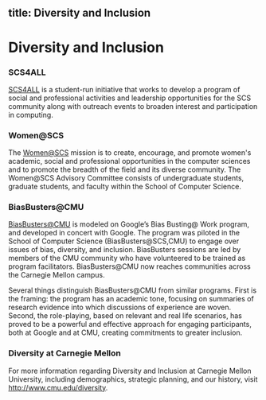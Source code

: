 title: Diversity and Inclusion
---

# Diversity and Inclusion

### SCS4ALL

[SCS4ALL](https://www.scs4all.cs.cmu.edu/) is a student-run initiative that works to develop a program of social and professional activities and leadership opportunities for the SCS community along with outreach events to broaden interest and participation in computing.

### Women@SCS

The [Women@SCS](https://www.women.cs.cmu.edu/) mission is to create, encourage, and promote women's academic, social and professional opportunities in the computer sciences and to promote the breadth of the field and its diverse community. The Women@SCS Advisory Committee consists of undergraduate students, graduate students, and faculty within the School of Computer Science.

### BiasBusters@CMU

[BiasBusters@CMU](https://scs4all.cs.cmu.edu/biasbusters/) is modeled on Google’s Bias Busting@ Work program, and developed in concert with Google. The program was piloted in the School of Computer Science (BiasBusters@SCS,CMU) to engage over issues of bias, diversity, and inclusion. BiasBusters sessions are led by members of the CMU community who have volunteered to be trained as program facilitators. BiasBusters@CMU now reaches communities across the Carnegie Mellon campus.

Several things distinguish BiasBusters@CMU from similar programs. First is the framing: the program has an academic tone, focusing on summaries of research evidence into which discussions of experience are woven. Second, the role-playing, based on relevant and real life scenarios, has proved to be a powerful and effective approach for engaging participants, both at Google and at CMU, creating commitments to greater inclusion.

### Diversity at Carnegie Mellon

For more information regarding Diversity and Inclusion at Carnegie Mellon University, including demographics, strategic planning, and our history, visit <http://www.cmu.edu/diversity>.
